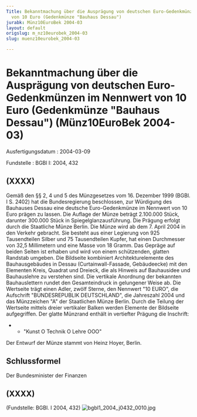 ```yaml
---
Title: Bekanntmachung über die Ausprägung von deutschen Euro-Gedenkmünzen im Nennwert
  von 10 Euro (Gedenkmünze "Bauhaus Dessau")
jurabk: Münz10EuroBek 2004-03
layout: default
origslug: m_nz10eurobek_2004-03
slug: muenz10eurobek_2004-03

---
```


# Bekanntmachung über die Ausprägung von deutschen Euro-Gedenkmünzen im Nennwert von 10 Euro (Gedenkmünze "Bauhaus Dessau") (Münz10EuroBek 2004-03)

Ausfertigungsdatum
:   2004-03-09

Fundstelle
:   BGBl I: 2004, 432

## (XXXX)

Gemäß den §§ 2, 4 und 5 des Münzgesetzes vom 16. Dezember 1999 (BGBl.
I S. 2402) hat die Bundesregierung beschlossen, zur Würdigung des
Bauhauses Dessau eine deutsche Euro-Gedenkmünze im Nennwert von 10
Euro prägen zu lassen.
Die Auflage der Münze beträgt 2.100.000 Stück, darunter 300.000 Stück
in Spiegelglanzausführung. Die Prägung erfolgt durch die Staatliche
Münze Berlin. Die Münze wird ab dem 7. April 2004 in den Verkehr
gebracht. Sie besteht aus einer Legierung von 925 Tausendteilen Silber
und 75 Tausendteilen Kupfer, hat einen Durchmesser von 32,5
Millimetern und eine Masse von 18 Gramm. Das Gepräge auf beiden Seiten
ist erhaben und wird von einem schützenden, glatten Randstab umgeben.
Die Bildseite kombiniert Architekturelemente des Bauhausgebäudes in
Dessau (Curtainwall-Fassade, Gebäudeecke) mit den Elementen Kreis,
Quadrat und Dreieck, die als Hinweis auf Bauhausidee und Bauhauslehre
zu verstehen sind. Die vertikale Anordnung der bekannten
Bauhauslettern rundet den Gesamteindruck in gelungener Weise ab.
Die Wertseite trägt einen Adler, zwölf Sterne, den Nennwert "10 EURO",
die Aufschrift "BUNDESREPUBLIK DEUTSCHLAND", die Jahreszahl 2004 und
das Münzzeichen "A" der Staatlichen Münze Berlin. Durch die Teilung
der Wertseite mittels dreier vertikaler Balken werden Elemente der
Bildseite aufgegriffen.
Der glatte Münzrand enthält in vertiefter Prägung die Inschrift:

*
    *   "Kunst
        O Technik O Lehre OOO"






Der Entwurf der Münze stammt von Heinz Hoyer, Berlin.

## Schlussformel

Der Bundesminister der Finanzen

## (XXXX)

(Fundstelle: BGBl. I 2004, 432)
![bgbl1_2004_j0432_0010.jpg](bgbl1_2004_j0432_0010.jpg)
